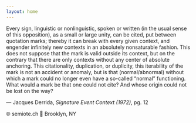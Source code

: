 ```yaml
---
layout: home
---
```


Every sign, linguistic or nonlinguistic, spoken or written (in the usual sense of this opposition), as a small or large unity, can be cited, put between quotation marks; thereby it can break with every given context, and engender infinitely new contexts in an absolutely nonsaturable fashion. This does not suppose that the mark is valid outside its context, but on the contrary that there are only contexts without any center of absolute anchoring. This citationality, duplication, or duplicity, this iterability of the mark is not an accident or anomaly, but is that (normal/abnormal) without which a mark could no longer even have a so-called “normal” functioning. What would a mark be that one could not cite? And whose origin could not be lost on the way?


— Jacques Derrida, _Signature Event Context (1972)_, pg. 12


🌐 semiote.ch
📍 Brooklyn, NY
